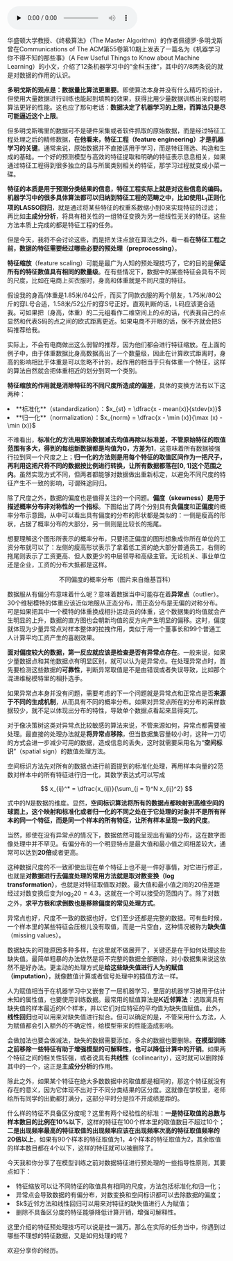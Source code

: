 <audio id="audio" title="10 | 特征预处理" controls="" preload="none"><source id="mp3" src="https://static001.geekbang.org/resource/audio/d5/85/d5369541499aa7c93c2c7024d1c80085.mp3"></audio>

华盛顿大学教授、《终极算法》（The Master Algorithm）的作者佩德罗·多明戈斯曾在Communications of The ACM第55卷第10期上发表了一篇名为《机器学习你不得不知的那些事》（A Few Useful Things to Know about Machine Learning）的小文，介绍了12条机器学习中的“金科玉律”，其中的7/8两条说的就是对数据的作用的认识。

**多明戈斯的观点是：数据量比算法更重要**。即使算法本身并没有什么精巧的设计，但使用大量数据进行训练也能起到填鸭的效果，获得比用少量数据训练出来的聪明算法更好的性能。这也应了那句老话：**数据决定了机器学习的上限，而算法只是尽可能逼近这个上限**。

但多明戈斯嘴里的数据可不是硬件采集或者软件抓取的原始数据，而是经过特征工程处理之后的精修数据，**在他看来，特征工程（feature engineering）才是机器学习的关键**。通常来说，原始数据并不直接适用于学习，而是特征筛选、构造和生成的基础。一个好的预测模型与高效的特征提取和明确的特征表示息息相关，如果通过特征工程得到很多独立的且与所属类别相关的特征，那学习过程就变成小菜一碟。

**特征的本质是用于预测分类结果的信息，特征工程实际上就是对这些信息的编码。**机器学习中的很多具体算法都可以归纳到特征工程的范畴之中，比如使用$L_1$正则化项的**LASSO回归**，就是通过将某些特征的权重系数缩小到0来实现特征的过滤；再比如**主成分分析**，将具有相关性的一组特征变换为另一组线性无关的特征。这些方法本质上完成的都是特征工程的任务。

但是今天，我将不会讨论这些，而是把关注点放在算法之外，看一看**在特征工程之前，数据的特征需要经过哪些必要的预处理（preprocessing）**。

**特征缩放**（feature scaling）可能是最广为人知的预处理技巧了，它的目的是**保证所有的特征数值具有相同的数量级**。在有些情况下，数据中的某些特征会具有不同的尺度，比如在电商上买衣服时，身高和体重就是不同尺度的特征。

假设我的身高/体重是1.85米/64公斤，而买了同款衣服的两个朋友，1.75米/80公斤的穿L号合适，1.58米/52公斤的穿S号正好。直观判断的话，L码应该更合适我。可如果把（身高，体重）的二元组看作二维空间上的点的话，代表我自己的点显然和代表S码的点之间的欧式距离更近。如果电商不开眼的话，保不齐就会把S码推荐给我。

实际上，不会有电商做出这么弱智的推荐，因为他们都会进行特征缩放。在上面的例子中，由于体重数据比身高数据高出了一个数量级，因此在计算欧式距离时，身高的影响相比于体重是可以忽略不计的，起作用的相当于只有体重一个特征，这样的算法自然就会把体重相近的划分到同一个类别。

**特征缩放的作用就是消除特征的不同尺度所造成的偏差**，具体的变换方法有以下这两种：

<li>**标准化**（standardization）：$x_{st} = \dfrac{x - mean(x)}{stdev(x)}$
</li>
<li>**归一化**（normalization）：$x_{norm} = \dfrac{x - \min (x)}{\max (x) - \min (x)}$
</li>

不难看出，**标准化的方法用原始数据减去均值再除以标准差，不管原始特征的取值范围有多大，得到的每组新数据都是均值为0，方差为1**，这意味着所有数据被强行拉到同一个尺度之上；**归一化的方法则是用每个特征的取值区间作为一把尺子，再利用这把尺将不同的数据按比例进行转换，让所有数据都落在[0, 1]这个范围之内**。虽然实现方式不同，但两者都能够对数据做出重新标定，以避免不同尺度的特征产生不一致的影响，可谓殊途同归。

除了尺度之外，数据的偏度也是值得关注的一个问题。**偏度（skewness）是用于描述概率分布非对称性的一个指标**。下图给出了两个分别具有**负偏度**和**正偏度**的概率分布示意图，从中可以看出具有偏度的分布的形状都是类似的：一侧是瘦高的形状，占据了概率分布的大部分，另一侧则是比较长的拖尾。

想要理解这个图形所表示的概率分布，只要把正偏度的图形想象成你所在单位的工资分布就可以了：左侧的瘦高形状表示了拿着低工资的绝大部分普通员工，右侧的拖尾则表示了工资更高、但人数更少的中层领导和高级主管。无论机关、事业单位还是企业，工资的分布大抵都是这样。

<img src="https://static001.geekbang.org/resource/image/f3/65/f3156d2ed2acd7f32386931469916265.png" alt="">
 <center>不同偏度的概率分布（图片来自维基百科）</center>

数据服从有偏分布意味着什么呢？意味着数据当中可能存在着**异常点**（outlier）。30个维秘模特的体重应该近似地服从正态分布，而正态分布是无偏的对称分布。可是如果把其中一个模特的体重换成相扑运动员的体重，这个数据集的均值就会产生明显的上升，数据的直方图也会朝新均值的反方向产生明显的偏移。这时，偏度就体现为少量异常点对样本整体的拉拽作用，类似于用一个董事长和99个普通工人计算平均工资产生的喜剧效果。

**面对偏度较大的数据，第一反应就应该是检查是否有异常点存在**。一般来说，如果少量数据点和其他数据点有明显区别，就可以认为是异常点。在处理异常点时，首先要检测这些数据的**可靠性**，判断异常取值是不是由错误或者失误导致，比如那个混进维秘模特里的相扑选手。

如果异常点本身并没有问题，需要考虑的下一个问题就是异常点和正常点是否**来源于不同的生成机制**，从而具有不同的概率分布。如果对异常点所在的分布的采样数据较少，就不足以体现出分布的特性，导致单个数据点看起来显得突兀。

对于像决策树这类对异常点比较敏感的算法来说，不管来源如何，异常点都需要被处理。最直接的处理办法就是**将异常点移除**，但当数据集容量较小时，这种一刀切的方式会进一步减少可用的数据，造成信息的丢失，这时就需要采用名为“**空间标识**”（spatial sign）的数值处理方法。

空间标识方法先对所有的数据点进行前面提到的标准化处理，再用样本向量的2范数对样本中的所有特征进行归一化，其数学表达式可以写成

$$ x_{ij}^* = \dfrac{x_{ij}}{\sum_{j = 1}^N x_{ij}^2} $$

式中的$N$是数据的维度。显然，**空间标识算法将所有的数据点都映射到高维空间的球面上，这个映射和标准化或者归一化的不同之处在于它处理的对象并不是所有样本的同一个特征，而是同一个样本的所有特征，让所有样本呈现一致的尺度**。

当然，即使在没有异常点的情况下，数据依然可能呈现出有偏的分布，这在数字图像处理中并不罕见。有偏分布的一个明显特点是最大值和最小值之间相差较大，通常可以达到**20倍**或者更高。

这种数据尺度的不一致即使出现在单个特征上也不是一件好事情，对它进行修正，也就是**对数据进行去偏度处理的常用方法就是取对数变换（log transformation）**，也就是对特征取值取对数。最大值和最小值之间的20倍差距经过对数变换后变为$\log_2 20 = 4.3$，这就在一个可以接受的范围内了。除了对数之外，**求平方根和求倒数也是移除偏度的常见处理方式**。

异常点也好，尺度不一致的数据也好，它们至少还都是完整的数据。可有些时候，一个样本里的某些特征会压根儿没有取值，而是一片空白，这种情况被称为**缺失值**（missing values）。

数据缺失的可能原因多种多样，在这里就不做展开了，关键还是在于如何处理这些缺失值。最简单粗暴的办法依然是将不完整的数据全部删除，对小数据集来说这依然不是好办法。更主动的处理方式是**给这些缺失值进行人为的赋值（imputation）**，就像数值计算或者信号处理中的插值方法一样。

人为赋值相当于在机器学习中又嵌套了一层机器学习，里层的机器学习被用于估计未知的属性值，也要使用训练数据。最常用的赋值算法是**K近邻算法**：选取离具有缺失值的样本最近的K个样本，并以它们对应特征的平均值为缺失值赋值。此外，**线性回归**也可以用来对缺失值进行拟合。但可以确定的是，不管采用什么方法，人为赋值都会引入额外的不确定性，给模型带来的性能造成影响。

会做加法也要会做减法，缺失的数据需要添加，多余的数据也要删除。**在模型训练之前移除一些特征有助于增强模型的可解释性，也可以降低计算中的开销**。如果两个特征之间的相关性较强，或者说具有**共线性**（collinearity），这时就可以删除掉其中的一个，这正是**主成分分析**的作用。

除此之外，如果某个特征在绝大多数数据中的取值都是相同的，那这个特征就没有存在的意义，因为它体现不出对于不同分类结果的区分度。这就像在学校里，老师给所有同学的出勤都打满分，这部分平时分是拉不开成绩差距的。

什么样的特征不具备区分度呢？这里有两个经验性的标准：**一是特征取值的总数与样本数目的比例在10%以下**，这样的特征在100个样本里的取值数目不超过10个；**二是出现频率最高的特征取值的出现频率应该在出现频率次高的特征取值频率的20倍以上**，如果有90个样本的特征取值为1，4个样本的特征取值为2，其余取值的样本数目都在4个以下，这样的特征就可以被删除了。

今天我和你分享了在模型训练之前对数据特征进行预处理的一些指导性原则，其要点如下：

<li>特征缩放可以让不同特征的取值具有相同的尺度，方法包括标准化和归一化；
</li>
<li>异常点会导致数据的有偏分布，对数变换和空间标识都可以去除数据的偏度；
</li>
<li> $k$近邻方法和线性回归可以用来对特征的缺失值进行人为赋值；
</li>
<li>删除不具备区分度的特征能够降低计算开销，增强可解释性。
</li>

这里介绍的特征预处理技巧可以说是挂一漏万。那么在实际的任务当中，你遇到过哪些不理想的特征数据，又是如何处理的呢？

欢迎分享你的经历。

<img src="https://static001.geekbang.org/resource/image/ee/42/ee7773e41b2173cf2cc244be529d0c42.jpg" alt="">


